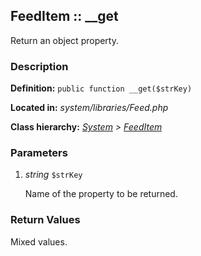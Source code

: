 
FeedItem :: __get
-------------------------------------------

Return an object property.


### Description ###

**Definition:** `public function __get($strKey)`

**Located in:** *system/libraries/Feed.php*

**Class hierarchy:** *[System](../System.md) > [FeedItem](../FeedItem.md)*


### Parameters ###

1. *string* `$strKey`

	Name of the property to be returned.


### Return Values ###

Mixed values.

